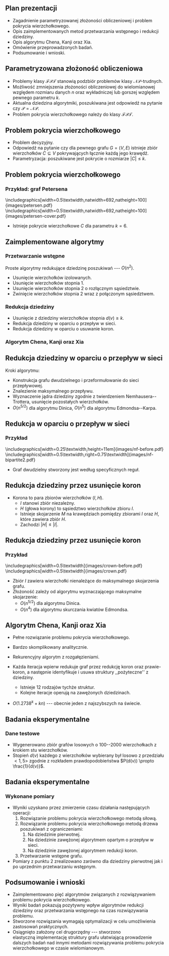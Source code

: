## Plan prezentacji
- Zagadnienie parametryzowanej złożoności obliczeniowej i problem pokrycia wierzchołkowego.
- Opis zaimplementowanych metod przetwarzania wstępnego i redukcji dziedziny.
- Opis algorytmu Chena, Kanji oraz Xia.
- Omówienie przeprowadzonych badań.
- Podsumowanie i wnioski.

## Parametryzowana złożoność obliczeniowa
- Problemy klasy $\mathcal{FPT}$ stanowią podzbiór problemów klasy $\mathcal{NP}$-trudnych.
- Możliwość zmniejszenia złożoności obliczeniowej do wielomianowej względem rozmiaru danych $n$ oraz wykładniczej lub gorszej względem pewnego parametru $k$.
- Aktualna dziedzina algorytmiki, poszukiwana jest odpowiedź na pytanie czy $\mathcal{P}=\mathcal{NP}$.
- Problem pokrycia wierzchołkowego należy do klasy $\mathcal{FPT}$.

## Problem pokrycia wierzchołkowego
- Problem decyzyjny.
- Odpowiedź na pytanie czy dla pewnego grafu $G=(V, E)$ istnieje zbiór wierzchołków $C \subseteq V$ pokrywających łącznie każdą jego krawędź.
- Parametryzacja: poszukiwane jest pokrycie o rozmiarze $|C| \leq k$.

## Problem pokrycia wierzchołkowego
### Przykład: graf Petersena
\includegraphics[width=0.5\textwidth,natwidth=692,natheight=100]{images/petersen.pdf}
\includegraphics[width=0.5\textwidth,natwidth=692,natheight=100]{images/petersen-cover.pdf}

- Istnieje pokrycie wierzchołkowe $C$ dla parametru $k=6$.

## Zaimplementowane algorytmy
### Przetwarzanie wstępne
Proste algorytmy redukujące dziedzinę poszukiwań --- $O(n^2)$.

- Usunięcie wierzchołków izolowanych.
- Usunięcie wierzchołków stopnia 1.
- Usunięcie wierzchołków stopnia 2 o rozłącznym sąsiedztwie.
- Zwinięcie wierzchołków stopnia 2 wraz z połączonym sąsiedztwem.

### Redukcja dziedziny
- Usunięcie z dziedziny wierzchołków stopnia $d(v) \geq k$.
- Redukcja dziedziny w oparciu o przepływ w sieci.
- Redukcja dziedziny w oparciu o usuwanie koron.

### Algorytm Chena, Kanji oraz Xia

## Redukcja dziedziny w oparciu o przepływ w sieci
Kroki algorytmu:

- Konstrukcja grafu dwudzielnego i przeformułowanie do sieci przepływowej.
- Znalezienie maksymalnego przepływu.
- Wyznaczenie jądra dziedziny zgodnie z twierdzeniem Nemhausera--Trottera, usunięcie pozostałych wierzchołków.
- $O(n^{5/2})$ dla algorytmu Dinica, $O(n^5)$ dla algorytmu Edmondsa--Karpa.

## Redukcja w oparciu o przepływ w sieci
### Przykład
\includegraphics[width=0.25\textwidth,height=11em]{images/nf-before.pdf}
\includegraphics[width=0.5\textwidth,right=0.75\textwidth]{images/nf-bipartite2.pdf}

- Graf dwudzielny stworzony jest według specyficznych reguł.

## Redukcja dziedziny przez usunięcie koron
- Korona to para zbiorów wierzchołków $(I, H)$.
    - $I$ stanowi zbiór niezależny.
    - $H$ (głowa korony) to sąsiedztwo wierzchołków zbioru $I$.
    - Istnieje skojarzenie $M$ na krawędziach pomiędzy zbiorami $I$ oraz $H$, które zawiera zbiór $H$.
    - Zachodzi $|H| \leq |I|$.

## Redukcja dziedziny przez usunięcie koron
### Przykład
\includegraphics[width=0.5\textwidth]{images/crown-before.pdf}
\includegraphics[width=0.5\textwidth]{images/crown.pdf}

- Zbiór $I$ zawiera wierzchołki nienależące do maksymalnego skojarzenia grafu.
- Złożoność zależy od algorytmu wyznaczającego maksymalne skojarzenie:
    - $O(n^{5/2})$ dla algorytmu Dinica.
    - $O(n^{4})$ dla algorytmu skurczania kwiatów Edmondsa.

## Algorytm Chena, Kanji oraz Xia

- Pełne rozwiązanie problemu pokrycia wierzchołkowego.
- Bardzo skomplikowany analitycznie.
- Rekurencyjny algorytm z rozgałęzieniami.
- Każda iteracja wpierw redukuje graf przez redukcję koron oraz prawie-koron, a następnie identyfikuje i usuwa struktury ,,pożyteczne'' z dziedziny.
    - Istnieje 12 rodzajów tychże struktur.
    - Kolejne iteracje operują na zawężonych dziedzinach.

- $O(1.2738^k + kn)$ --- obecnie jeden z najszybszych na świecie.

## Badania eksperymentalne
### Dane testowe
- Wygenerowano zbiór grafów losowych o 100--2000 wierzchołkach z krokiem stu wierzchołków.
- Stopień $d(v)$ każdego z wierzchołków wybierany był losowo z przedziału $<1, 5>$ zgodnie z rozkładem prawdopodobieństwa $P(d(v)) \propto \frac{1}{d(v)}$.

## Badania eksperymentalne
### Wykonane pomiary
- Wyniki uzyskano przez zmierzenie czasu działania następujących operacji:
    1. Rozwiązanie problemu pokrycia wierzchołkowego metodą siłową.
    1. Rozwiązanie problemu pokrycia wierzchołkowego metodą drzewa poszukiwań z ograniczeniami:
        1. Na dziedzinie pierwotnej.
        1. Na dziedzinie zawężonej algorytmem opartym o przepływ w sieci.
        1. Na dziedzinie zawężonej algorytmem redukcji koron.
    1. Przetwarzanie wstępne grafu.
- Pomiary z punktu 2 zrealizowano zarówno dla dziedziny pierwotnej jak i po uprzednim przetwarzaniu wstępnym.

## Podsumowanie i wnioski

- Zaimplementowano pięć algorytmów związanych z rozwiązywaniem problemu pokrycia wierzchołkowego.
- Wyniki badań pokazują pozytywny wpływ algorytmów redukcji dziedziny oraz przetwarzania wstępnego na czas rozwiązywania problemu.
- Stworzone rozwiązania wymagają optymalizacji w celu umożliwienia zastosowań praktycznych.
- Osiągnięto założony cel drugorzędny --- stworzono elastyczną implementację struktury grafu ułatwiającą prowadzenie dalszych badań nad innymi metodami rozwiązywania problemu pokrycia wierzchołkowego w czasie wielomianowym.

